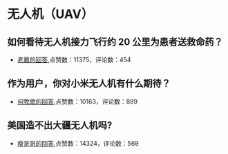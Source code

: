 # 无人机（UAV）
## 如何看待无人机接力飞行约 20 公里为患者送救命药？
- [老戴的回答](https://www.zhihu.com/question/530957858/answer/-1828167572),点赞数：11375，评论数：454
## 作为用户，你对小米无人机有什么期待？
- [何牧歌的回答](https://www.zhihu.com/question/46540988/answer/102709473),点赞数：10163，评论数：899
## 美国造不出大疆无人机吗?
- [瘦哥哥的回答](https://www.zhihu.com/question/346178233/answer/934528803),点赞数：14324，评论数：569
